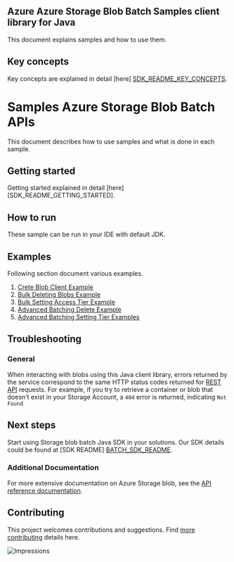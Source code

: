 
## Azure Azure Storage Blob Batch Samples client library for Java
This document explains samples and how to use them.

## Key concepts

Key concepts are explained in detail [here] [SDK_README_KEY_CONCEPTS].

# Samples Azure Storage Blob Batch APIs
This document describes how to use samples and what is done in each sample.

## Getting started
Getting started explained in detail [here][SDK_README_GETTING_STARTED].

## How to run
These sample can be run in your IDE with default JDK.

## Examples
   Following section document various examples.

1. [Crete Blob Client Example][samples_basic]
2. [Bulk Deleting Blobs Example][samples_basic]
3. [Bulk Setting Access Tier Example][samples_basic]
4. [Advanced Batching Delete Example][samples_basic]
5. [Advanced Batching Setting Tier Examples][samples_basic]

## Troubleshooting
### General
When interacting with blobs using this Java client library, errors returned by the service correspond to the same HTTP
status codes returned for [REST API][error_codes] requests. For example, if you try to retrieve a container or blob that
doesn't exist in your Storage Account, a `404` error is returned, indicating `Not Found`

## Next steps
Start using Storage blob batch Java SDK in your solutions. Our SDK details could be found at [SDK README] [BATCH_SDK_README]. 

###  Additional Documentation
For more extensive documentation on Azure Storage blob, see the [API reference documentation][storageblob_rest].

## Contributing
This project welcomes contributions and suggestions. Find [more contributing][SDK_README_CONTRIBUTING] details here.

<!-- LINKS -->
[SDK_README_GETTING_STARTDED]: ../../README.md#getting-started
[SDK_README_KEY_CONCEPTS]: ../../README.md#key-concepts
[BATCH_SDK_README]: ../../README.md
[SDK_README_CONTRIBUTING]: ../../README.md#contributing
[samples_basic]: java/com/azure/storage/blob/batch/ReadmeCodeSamples.java
[storageblob_rest]: https://docs.microsoft.com/en-us/rest/api/storageservices/blob-service-rest-api
[error_codes]: https://docs.microsoft.com/rest/api/storageservices/blob-service-error-codes

![Impressions](https://azure-sdk-impressions.azurewebsites.net/api/impressions/azure-sdk-for-java/sdk/storage/azure-storage-blob-batch/samples/README.png)

